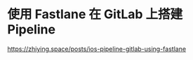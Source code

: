# 使用 Fastlane 在 GitLab 上搭建 Pipeline

https://zhiying.space/posts/ios-pipeline-gitlab-using-fastlane
